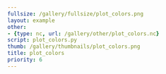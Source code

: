 ```yaml
---
fullsize: /gallery/fullsize/plot_colors.png
layout: example
other:
- {type: nc, url: /gallery/other/plot_colors.nc}
script: plot_colors.py
thumb: /gallery/thumbnails/plot_colors.png
title: plot_colors
priority: 6
---
```


